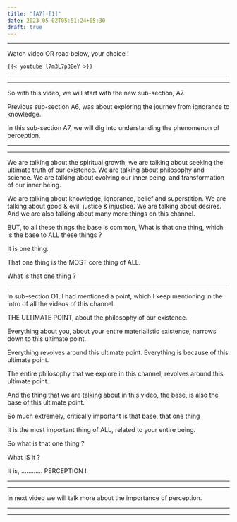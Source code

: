 ```yaml
---
title: "[A7]-[1]"
date: 2023-05-02T05:51:24+05:30
draft: true
---
```


---

Watch video OR read below, your choice !

```
{{< youtube l7m3L7p3BeY >}}
```

---

---

So with this video, we will start with the new sub-section, A7.

Previous sub-section A6, was about exploring the journey from ignorance to knowledge.

In this sub-section A7, we will dig into understanding the phenomenon of perception.

---

---

We are talking about the spiritual growth, we are talking about seeking the ultimate truth of our existence. We are talking about philosophy and science. We are talking about evolving our inner being, and transformation of our inner being.

We are talking about knowledge, ignorance, belief and superstition. We are talking about good & evil, justice & injustice. We are talking about desires. And we are also talking about many more things on this channel.

BUT, to all these things the base is common, What is that one thing, which is the base to ALL these things ?

It is one thing.

That one thing is the MOST core thing of ALL.

What is that one thing ?

---

In sub-section O1, I had mentioned a point, which I keep mentioning in the intro of all the videos of this channel.

THE ULTIMATE POINT, about the philosophy of our existence.

Everything about you, about your entire materialistic existence, narrows down to this ultimate point.

Everything revolves around this ultimate point. Everything is because of this ultimate point.

The entire philosophy that we explore in this channel, revolves around this ultimate point.

And the thing that we are talking about in this video, the base, is also the base of this ultimate point.

So much extremely, critically important is that base, that one thing

It is the most important thing of ALL, related to your entire being.

So what is that one thing ?

What IS it ?

It is, ............ PERCEPTION !

---

---

In next video we will talk more about the importance of perception.

---

---
